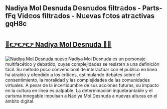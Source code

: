 ## Nadiya Mol Desnuda D𝚎sn𝚞dos filtr𝚊dos - Parts-fFq Vid𝚎os filtr𝚊dos - N𝚞evas f𝚘tos atr𝚊ctivas gqH8c

# <h2><a href="http://mbcahob.tromn.icu/?c=Nadiya+Mol+Desnuda">🔗👉👉👉 Nadiya Mol Desnuda 🔗🔗</a></h2>

[![Nadiya Mol Desnuda nuevo](https://i.imgur.com/pEAQMta.gif)](http://mbcahob.tromn.icu/?c=Nadiya+Mol+Desnuda)
Nadiya Mol Desnuda es un personaje multifacético y debatido, cuyas complejidades se resisten a una definición fácil.  Su método poco convencional de interactuar con el público en línea ha atraído y ofendido a los críticos, estimulando debates sobre el consentimiento, la moralidad y las complejidades de las comunidades virtuales. A pesar de la incertidumbre de sus acciones futuras, su impacto en la cultura en línea es palpable. La determinación inquebrantable y el carisma innegable impulsan a Nadiya Mol Desnuda a nuevas alturas en el ámbito digital.
